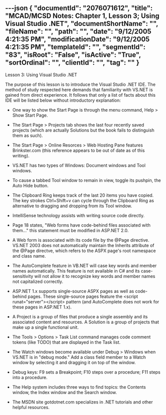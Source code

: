 ---json
{
  "documentId": "2076071612",
  "title": "MCAD/MCSD Notes: Chapter 1, Lesson 3; Using Visual Studio .NET",
  "documentShortName": "",
  "fileName": "",
  "path": "",
  "date": "9/12/2005 4:21:35 PM",
  "modificationDate": "9/12/2005 4:21:35 PM",
  "templateId": "",
  "segmentId": "83",
  "isRoot": "False",
  "isActive": "True",
  "sortOrdinal": "",
  "clientId": "",
  "tag": ""
}
---

Lesson 3: Using Visual Studio .NET

The purpose of this lesson is to introduce the Visual Studio .NET IDE. The method of study respected here demands that familiarity with VS.NET is gained from direct experience. It follows that only a list of facts about this IDE will be listed below without introductory explanation:

* One way to show the Start Page is through the menu command, Help &gt; Show Start Page.

* The Start Page &gt; Projects tab shows the last four recently saved projects (which are actually Solutions but the book fails to distinguish them as such).

* The Start Page &gt; Online Resorces &gt; Web Hosting Pane features Brinkster.com (this reference appears to be out of date as of this writing).

* VS.NET has two types of Windows: Document windows and Tool windows.

* To cause a tabbed Tool window to remain in view, toggle its pushpin, the Auto Hide button.

* The Clipboard Ring keeps track of the last 20 items you have copied. The key strokes Ctrl+Shift+v can cycle through the Clipboard Ring as alternative to dragging and dropping from its Tool window.

* IntelliSense technology assists with writing source code directly.

* Page 18 states, &quot;Web forms have code-behind files associated with them...&quot; this statement must be modified in ASP.NET 2.0.

* A Web form is associated with its code file by the @Page directive. VS.NET 2003 does not automatically maintain the Inherits attribute of the @Page directve, which refers to the ASPX page's root namespace and class name.

* The AutoComplete feature in VB.NET will case key words and member names automatically. This feature is not available in C# and its case-sensitivity will not allow it to recognize key words and member names not capitalized correctly.

* ASP.NET 1.x supports single-source ASPX pages as well as code-behind pages. These single-source pages feature the &lt;script runat=&quot;server&quot;&gt;&lt;/script&gt; pattern (and AutoComplete does not work for these pages in ASP.NET 1.x).

* A Project is a group of files that produce a single assembly and its associated content and resources. A Solution is a group of projects that make up a single functional unit.

* The Tools &gt; Options &gt; Task List command manages code comment tokens (like TODO) that are displayed in the Task list.

* The Watch windows become available under Debug &gt; Windows when VS.NET is in &quot;debug mode.&quot; Add a class field member to a Watch window by selecting it and dragging it on top of the window.

* Debug keys: F9 sets a Breakpoint; F10 steps over a procedure; F11 steps into a procedure.

* The Help system includes three ways to find topics: the Contents window, the Index window and the Search window.

* The MSDN site gotdotnet.com specializes in .NET tutorials and other helpful resources.
